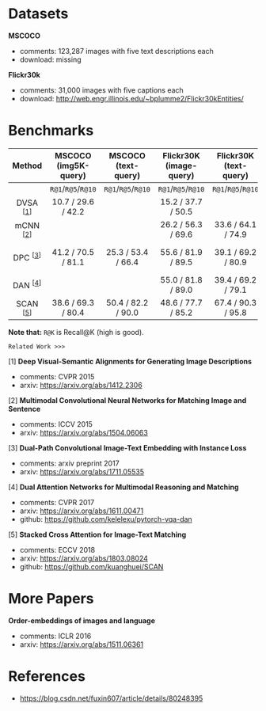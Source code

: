 <!-- category: benchmark -->
<!-- theme: image-text retrieval -->
<!-- date: 2018/08/27 -->


# Datasets

**MSCOCO**

- comments: 123,287 images with five text descriptions each
- download: missing

**Flickr30k**

- comments:  31,000 images with five captions each
- download: http://web.engr.illinois.edu/~bplumme2/Flickr30kEntities/

# Benchmarks

| Method                       | MSCOCO<br>(img5K-query)| MSCOCO<br>(text-query)| Flickr30K<br>(image-query)| Flickr30K<br>(text-query)| Completementary Info                  |
| :-------------------:        | :------:               | :------:              | :------:                  | :------:                 | :------                               |
|                              | `R@1`/`R@5`/`R@10`     | `R@1`/`R@5`/`R@10`    | `R@1`/`R@5`/`R@10`        | `R@1`/`R@5`/`R@10`       |                                       |
| DVSA <sup>[[1](#1)]</sup>    | 10.7 / 29.6 / 42.2     |                       | 15.2 / 37.7 / 50.5        |                          |                                       |
| mCNN <sup>[[2](#2)]</sup>    |                        |                       | 26.2 / 56.3 / 69.6        | 33.6 / 64.1 / 74.9       | **ensemble model**                    |
| DPC <sup>[[3](#3)]</sup>     | 41.2 / 70.5 / 81.1     | 25.3 / 53.4 / 66.4    | 55.6 / 81.9 / 89.5        | 39.1 / 69.2 / 80.9       | 1) res50-COCO<br>2) res152-Flicker30K |
| DAN <sup>[[4](#4)]</sup>     |                        |                       | 55.0 / 81.8 / 89.0        | 39.4 / 69.2 / 79.1       | finetune Resnet                       |
| SCAN <sup>[[5](#5)]</sup>    | 38.6 / 69.3 / 80.4     | 50.4 / 82.2 / 90.0    | 48.6 / 77.7 / 85.2        | 67.4 / 90.3 / 95.8       | 1) Faster R-CNN<br>2) ResNet          |

**Note that:**  `R@K` is Recall@K (high is good). 

`Related Work >>>`

<span id="1">[1]</span> **Deep Visual-Semantic Alignments for Generating Image Descriptions**
    
- comments: CVPR 2015
- arxiv: https://arxiv.org/abs/1412.2306

<span id="2">[2]</span> **Multimodal Convolutional Neural Networks for Matching Image and Sentence**

- comments: ICCV 2015
- arxiv: https://arxiv.org/abs/1504.06063

<span id="3">[3]</span> **Dual-Path Convolutional Image-Text Embedding with Instance Loss**

- comments: arxiv preprint 2017
- arxiv: https://arxiv.org/abs/1711.05535

<span id="4">[4]</span> **Dual Attention Networks for Multimodal Reasoning and Matching**

- comments: CVPR 2017
- arxiv: https://arxiv.org/abs/1611.00471
- github: https://github.com/kelelexu/pytorch-vqa-dan

<span id=5>[5]</span> **Stacked Cross Attention for Image-Text Matching**

- comments: ECCV 2018
- arxiv: https://arxiv.org/abs/1803.08024
- github: https://github.com/kuanghuei/SCAN

# More Papers

**Order-embeddings of images and language**

- comments: ICLR 2016
- arxiv: https://arxiv.org/abs/1511.06361

# References

- https://blog.csdn.net/fuxin607/article/details/80248395
